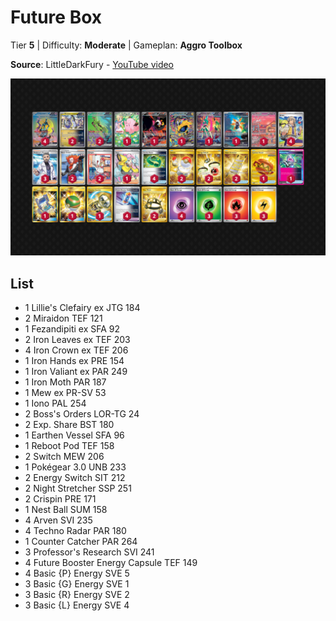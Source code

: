 # Future Box

Tier **5** | Difficulty: **Moderate** | Gameplan: **Aggro Toolbox**

**Source**: LittleDarkFury - [YouTube video](www.youtube.com/watch?v=krGGopjpE8M)

![decklist](../../!Images/Standard/18SVI-BBWF/Future%20Box.png)

## List
* 1 Lillie's Clefairy ex JTG 184
* 2 Miraidon TEF 121
* 1 Fezandipiti ex SFA 92
* 2 Iron Leaves ex TEF 203
* 4 Iron Crown ex TEF 206
* 1 Iron Hands ex PRE 154
* 1 Iron Valiant ex PAR 249
* 1 Iron Moth PAR 187
* 1 Mew ex PR-SV 53
* 1 Iono PAL 254
* 2 Boss's Orders LOR-TG 24
* 2 Exp. Share BST 180
* 1 Earthen Vessel SFA 96
* 1 Reboot Pod TEF 158
* 2 Switch MEW 206
* 1 Pokégear 3.0 UNB 233
* 2 Energy Switch SIT 212
* 2 Night Stretcher SSP 251
* 2 Crispin PRE 171
* 1 Nest Ball SUM 158
* 4 Arven SVI 235
* 4 Techno Radar PAR 180
* 1 Counter Catcher PAR 264
* 3 Professor's Research SVI 241
* 4 Future Booster Energy Capsule TEF 149
* 4 Basic {P} Energy SVE 5
* 3 Basic {G} Energy SVE 1
* 3 Basic {R} Energy SVE 2
* 3 Basic {L} Energy SVE 4